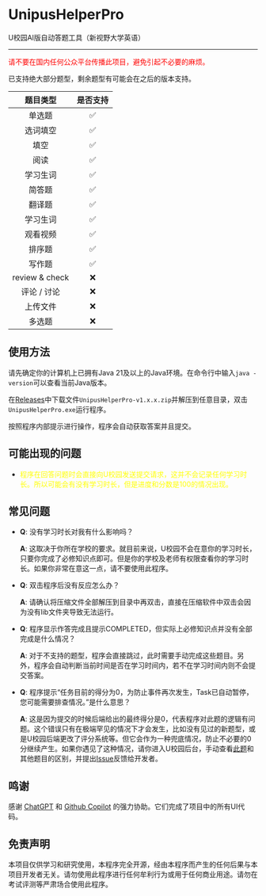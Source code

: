 # UnipusHelperPro
U校园AI版自动答题工具（新视野大学英语）

---
<font color="red">请不要在国内任何公众平台传播此项目，避免引起不必要的麻烦。</font>

已支持绝大部分题型，剩余题型有可能会在之后的版本支持。

|      题目类型      | 是否支持     |
|:--------------:|:--------:|
|      单选题       | &#x2705; |
|      选词填空      | &#x2705; |
|       填空       | &#x2705; |
|       阅读       | &#x2705; |
|      学习生词      | &#x2705; |
|      简答题       | &#x2705; |
|      翻译题       | &#x2705; |
|      学习生词      | &#x2705; |
|      观看视频      | &#x2705; |
|      排序题       | &#x2705; |
|      写作题       | &#x2705; |
| review & check | &#10060; |
|    评论 / 讨论     | &#10060; |
|      上传文件      | &#10060; |
|      多选题       | &#10060; |

## 使用方法
请先确定你的计算机上已拥有Java 21及以上的Java环境。在命令行中输入`java -version`可以查看当前Java版本。

在[Releases](https://github.com/Duster-Cule/UnipusHelperPro/releases/latest)中下载文件`UnipusHelperPro-v1.x.x.zip`并解压到任意目录，双击`UnipusHelperPro.exe`运行程序。

按照程序内部提示进行操作，程序会自动获取答案并且提交。

## 可能出现的问题
 - <font color="yellow">程序在回答问题时会直接向U校园发送提交请求，这并不会记录任何学习时长。所以可能会有没有学习时长，但是进度和分数是100的情况出现。</font>

## 常见问题
 - **Q**: 没有学习时长对我有什么影响吗？

   **A**: 这取决于你所在学校的要求。就目前来说，U校园不会在意你的学习时长，只要你完成了必修知识点即可。但是你的学校及老师有权限查看你的学习时长。如果你非常在意这一点，请不要使用此程序。


 - **Q**: 双击程序后没有反应怎么办？

   **A**: 请确认将压缩文件全部解压到目录中再双击，直接在压缩软件中双击会因为没有lib文件夹导致无法运行。


 - **Q**: 程序显示作答完成且提示COMPLETED，但实际上必修知识点并没有全部完成是什么情况？

   **A**: 对于不支持的题型，程序会直接跳过，此时需要手动完成这些题目。另外，程序会自动判断当前时间是否在学习时间内，若不在学习时间内则不会提交答案。


 - **Q**: 程序提示“任务目前的得分为0，为防止事件再次发生，Task已自动暂停，您可能需要排查情况。”是什么意思？

   **A**: 这是因为提交的时候后端给出的最终得分是0，代表程序对此题的逻辑有问题。这个错误只有在极端罕见的情况下才会发生，比如没有见过的新题型，或是U校园后端更改了评分系统等。但它会作为一种兜底情况，防止不必要的0分继续产生。如果你遇见了这种情况，请你进入U校园后台，手动查看[此题](https://github.com/Duster-Cule/UnipusHelper/tree/main/src/doc/CheckCurrentTask.md)和其他题目的区别，并提出[Issue](https://github.com/Duster-Cule/UnipusHelperPro/issues)反馈给开发者。

## 鸣谢
感谢 [ChatGPT](https://chatgpt.com/) 和 [Github Copilot](https://github.com/features/copilot) 的强力协助。它们完成了项目中的所有UI代码。

## 免责声明
本项目仅供学习和研究使用，本程序完全开源，经由本程序而产生的任何后果与本项目开发者无关。请勿使用此程序进行任何牟利行为或用于任何商业用途。请勿在考试评测等严肃场合使用此程序。
